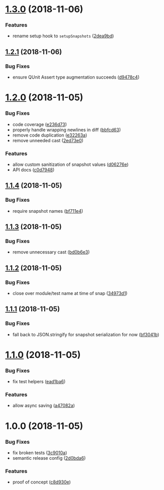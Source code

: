 # [1.3.0](https://github.com/mike-north/qunit-snapsho/compare/v1.2.1...v1.3.0) (2018-11-06)


### Features

* rename setup hook to `setupSnapshots` ([2dea9bd](https://github.com/mike-north/qunit-snapsho/commit/2dea9bd))

## [1.2.1](https://github.com/mike-north/qunit-snapsho/compare/v1.2.0...v1.2.1) (2018-11-06)


### Bug Fixes

* ensure QUnit Assert type augmentation succeeds ([d9478c4](https://github.com/mike-north/qunit-snapsho/commit/d9478c4))

# [1.2.0](https://github.com/mike-north/qunit-snapsho/compare/v1.1.4...v1.2.0) (2018-11-05)


### Bug Fixes

* code coverage ([e236d73](https://github.com/mike-north/qunit-snapsho/commit/e236d73))
* properly handle wrapping newlines in diff ([bbfcd63](https://github.com/mike-north/qunit-snapsho/commit/bbfcd63))
* remove code duplication ([e32263a](https://github.com/mike-north/qunit-snapsho/commit/e32263a))
* remove unneeded cast ([2ed73e0](https://github.com/mike-north/qunit-snapsho/commit/2ed73e0))


### Features

* allow custom sanitization of snapshot values ([d06276e](https://github.com/mike-north/qunit-snapsho/commit/d06276e))
* API docs ([c0d7948](https://github.com/mike-north/qunit-snapsho/commit/c0d7948))

## [1.1.4](https://github.com/mike-north/qunit-snapsho/compare/v1.1.3...v1.1.4) (2018-11-05)


### Bug Fixes

* require snapshot names ([bf711e4](https://github.com/mike-north/qunit-snapsho/commit/bf711e4))

## [1.1.3](https://github.com/mike-north/qunit-snapsho/compare/v1.1.2...v1.1.3) (2018-11-05)


### Bug Fixes

* remove unnecessary cast ([bd0b6e3](https://github.com/mike-north/qunit-snapsho/commit/bd0b6e3))

## [1.1.2](https://github.com/mike-north/qunit-snapsho/compare/v1.1.1...v1.1.2) (2018-11-05)


### Bug Fixes

* close over module/test name at time of snap ([34973d1](https://github.com/mike-north/qunit-snapsho/commit/34973d1))

## [1.1.1](https://github.com/mike-north/qunit-snapsho/compare/v1.1.0...v1.1.1) (2018-11-05)


### Bug Fixes

* fall back to JSON.stringify for snapshot serialization for now ([bf3041b](https://github.com/mike-north/qunit-snapsho/commit/bf3041b))

# [1.1.0](https://github.com/mike-north/qunit-snapsho/compare/v1.0.0...v1.1.0) (2018-11-05)


### Bug Fixes

* fix test helpers ([ead1ba6](https://github.com/mike-north/qunit-snapsho/commit/ead1ba6))


### Features

* allow async saving ([a47082a](https://github.com/mike-north/qunit-snapsho/commit/a47082a))

# 1.0.0 (2018-11-05)


### Bug Fixes

* fix broken tests ([3c9010a](https://github.com/mike-north/qunit-snapsho/commit/3c9010a))
* semantic release config ([2d0bda6](https://github.com/mike-north/qunit-snapsho/commit/2d0bda6))


### Features

* proof of concept ([c8d930e](https://github.com/mike-north/qunit-snapsho/commit/c8d930e))
